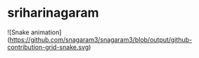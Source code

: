 # sriharinagaram

![Snake animation]
(https://github.com/snagaram3/snagaram3/blob/output/github-contribution-grid-snake.svg)
